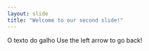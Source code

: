 ```yaml
---
layout: slide
title: "Welcome to our second slide!"
---
```

O texto do galho
Use the left arrow to go back!
